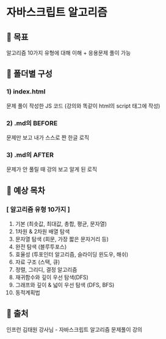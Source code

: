 # 자바스크립트 알고리즘

## 🧿 목표
알고리즘 10가지 유형에 대해 이해 + 응용문제 풀이 가능

## 🎯 폴더별 구성
### 1) index.html
문제 풀이 작성한 JS 코드 (강의와 똑같이 html의 script 태그에 작성)

### 2) .md의 BEFORE
문제만 보고 내가 스스로 짠 한글 로직

### 3) .md의 AFTER
문제가 안 풀릴 때 강의 보고 알게 된 로직


## 🎨 예상 목차
### [ 알고리즘 유형 10가지 ]

1. 기본 (최솟값, 최대값, 총합, 평균, 문자열)
2. 1차원 & 2차원 배열 탐색
3. 문자열 탐색 (회문, 가장 짧은 문자거리 등)
4. 완전 탐색 (블루투포스)
5. 효율성 (투포인터 알고리즘, 슬라이딩 윈도우,  해쉬)
6. 자료 구조 (스택, 큐)
7. 정렬, 그리디, 결정 알고리즘
8. 재귀함수와 깊이 우선 탐색(DFS)
9. 그래프와 깊이 & 넓이 우선 탐색 (DFS, BFS)
10. 동적계획법


## 🍰 출처
인프런 김태원 강사님 - 자바스크립트 알고리즘 문제풀이 강의
